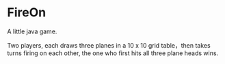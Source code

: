 FireOn
======

A little java game.

Two players, each draws three planes in a 10 x 10 grid table，then takes turns firing on each other, the one who first
hits all three plane heads wins.
